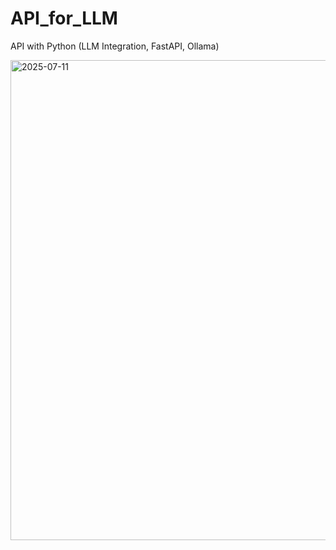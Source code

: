 # API_for_LLM
API with Python (LLM Integration, FastAPI, Ollama)


<img width="1366" height="768" alt="2025-07-11" src="https://github.com/user-attachments/assets/b8667195-001d-4470-9a19-84b43769189d" />
